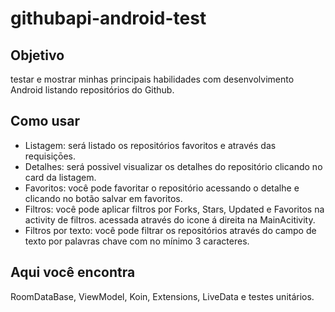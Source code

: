 # githubapi-android-test


## Objetivo
testar e mostrar minhas principais habilidades com desenvolvimento Android listando repositórios do Github.

## Como usar
* Listagem: será listado os repositórios favoritos e através das requisiçōes.
* Detalhes: será possivel visualizar os detalhes do repositório clicando no card da listagem.
* Favoritos: você pode favoritar o repositório acessando o detalhe e clicando no botão salvar em favoritos.
* Filtros: você pode aplicar filtros por Forks, Stars, Updated e Favoritos na activity de filtros. acessada através do icone á direita na MainAcitivity.
* Filtros por texto: você pode filtrar os repositórios através do campo de texto por palavras chave com no mínimo 3 caracteres.

## Aqui você encontra
RoomDataBase, ViewModel, Koin, Extensions, LiveData e testes unitários.

